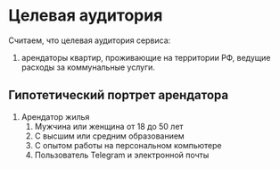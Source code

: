 # Целевая аудитория

Считаем, что целевая аудитория сервиса:
1. арендаторы квартир, проживающие на территории РФ, ведущие расходы за коммунальные услуги.

## Гипотетический портрет арендатора
1. Арендатор жилья
   1. Мужчина или женщина от 18 до 50 лет
   2. С высшим или средним образованием
   3. С опытом работы на персональном компьютере
   4. Пользователь Telegram и электронной почты